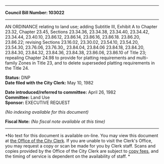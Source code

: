 * * * * *  
  
**Council Bill Number: [](#h0)[](#h2)103022**  
  
* * * * *  
  
AN ORDINANCE relating to land use; adding Subtitle III, Exhibit A to Chapter 23.32, Chapter 23.45, Sections 23.34.36, 23.34.38, 23.34.40, 23.34.42, 23.34.44, 23.40.10, 23.86.12, 23.86.14, 23.86.16, 23.86.18. 23.86.20, 23.86.22; revising Sections 23.16.02, 23.30.02, 23.54.10, 23.54.20, 23.54.30, 23.76.06, 23.76.30,, 23.84.04, 23.84.06 23.84.18, 23.84.20, 23.84.30, 23.84.32, 23.84.36, 23.84.38, 23.86.06, 23.86.10 of Title 23; repealing Chapter 24.98 to provide for platting requirements and multi-family Zones in Title 23, and to delete superseded platting requirements in the Title 24.  
  
**Status:** DNP   
**Date filed with the City Clerk:** May 10, 1982   
  
**Date introduced/referred to committee:** April 26, 1982   
**Committee:** Land Use   
**Sponsor:** EXECUTIVE REQUEST   
  
*(No indexing available for this document)*  
  
**Fiscal Note:** *(No fiscal note available at this time)*  
  
* * * * *  
  
*No text for this document is available on-line. You may view this document at [the Office of the City Clerk](http://www.seattle.gov/leg/clerk/contactUs.htm). If you are unable to visit the Clerk's Office, you may request a copy or scan be made for you by Clerk staff. Scans and copies provided by the Office of the City Clerk are subject to [copy fees](http://clerk.seattle.gov/~public/clerkfees.htm), and the timing of service is dependent on the availability of staff. *  
  
  
